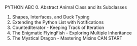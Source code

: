 PYTHON ABC 
0. Abstract Animal Class and its Subclasses
1. Shapes, Interfaces, and Duck Typing
2. Extending the Python List with Notifications
3. CountedIterator - Keeping Track of Iteration
4. The Enigmatic FlyingFish - Exploring Multiple Inheritance
5. The Mystical Dragon - Mastering Mixins
CAN START
